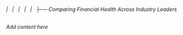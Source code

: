 ###### |   |   |   |   |   ├── Comparing Financial Health Across Industry Leaders

*Add content here*